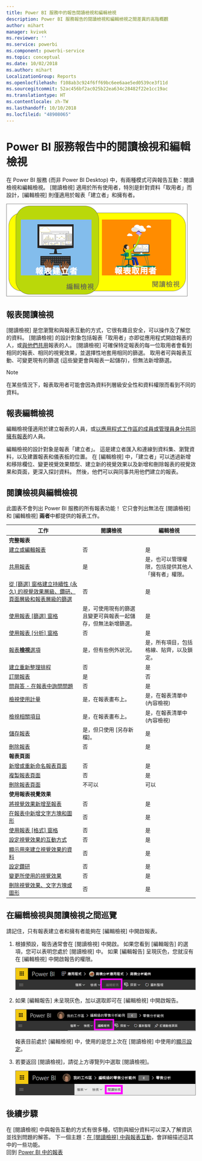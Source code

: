 ```yaml
---
title: Power BI 服務中的報告閱讀檢視和編輯檢視
description: Power BI 服務報告的閱讀檢視和編輯檢視之間差異的高階概觀
author: mihart
manager: kvivek
ms.reviewer: ''
ms.service: powerbi
ms.component: powerbi-service
ms.topic: conceptual
ms.date: 10/02/2018
ms.author: mihart
LocalizationGroup: Reports
ms.openlocfilehash: f108ab3c924f6ff69bc6ee6aae5ed0539ce3f11d
ms.sourcegitcommit: 52ac456bf2ac025b22ea634c28482f22e1cc19ac
ms.translationtype: HT
ms.contentlocale: zh-TW
ms.lasthandoff: 10/10/2018
ms.locfileid: "48908065"
---
```

# <a name="reading-view-and-editing-view-in-power-bi-service-reports"></a>Power BI 服務報告中的閱讀檢視和編輯檢視
在 Power BI 服務 (而非 Power BI Desktop) 中，有兩種模式可與報告互動：閱讀檢視和編輯檢視。 [閱讀檢視] 適用於所有使用者，特別是針對資料「取用者」而設計，[編輯檢視] 則僅適用於報表「建立者」和擁有者。

![報表建立者與報表取用者的作品](./media/end-user-reading-view/power-bi-creators-consumers.png)

## <a name="report-reading-view"></a>報表閱讀檢視

 [閱讀檢視] 是您瀏覽和與報表互動的方式，它很有趣且安全，可以操作及了解您的資料。 [閱讀檢視] 的設計對象包括報表「取用者」亦即從應用程式開啟報表的人，或[與他們共用](../service-share-dashboards.md)報表的人。 [閱讀檢視] 可確保特定報表的每一位取用者會看到相同的報表、相同的視覺效果，並選擇性地套用相同的篩選。  取用者可與報表互動、可變更現有的篩選 (這些變更會與報表一起儲存)，但無法新增篩選。

> [!NOTE]
> 在某些情況下，報表取用者可能會因為資料列層級安全性和資料權限而看到不同的資料。

## <a name="report-editing-view"></a>報表編輯檢視

編輯檢視僅適用於建立報表的人員，或[以應用程式工作區的成員或管理員身分共同擁有報表](../service-create-distribute-apps.md)的人員。

編輯檢視的設計對象是報表「建立者」。 這是建立者匯入和連線到資料集、瀏覽資料，以及建置報表和儀表板的位置。 在 [編輯檢視] 中，「建立者」可以透過新增和移除欄位、變更視覺效果類型、建立新的視覺效果以及新增和刪除報表的視覺效果和頁面，更深入探討資料。 然後，他們可以與同事共用他們建立的報表。

## <a name="reading-view-versus-editing-view"></a>閱讀檢視與編輯檢視
此圖表不會列出 Power BI 服務的所有報表功能！ 它只會列出無法在 [閱讀檢視] 和 [編輯檢視] **兩者**中都提供的報表工作。


|工作  | 閱讀檢視  | 編輯檢視 |
|-------------------------|-------|-------|
|**完整報表**  |
| [建立或編輯報表](../service-report-create-new.md) | 否  | 是 |
| [共用報表](../service-share-reports.md)| 是 | 是，也可以管理權限，包括提供其他人「擁有者」權限。 |
| [從 [篩選] 窗格建立持續性 (永久) 的視覺效果層級、鑽研、頁面層級和報表層級的篩選](../power-bi-report-add-filter.md) | 否  | 是 |
| [使用報表 [篩選] 窗格](end-user-report-filter.md) | 是，可使用現有的篩選且變更可與報表一起儲存，但無法新增篩選。 | 是 |
| [使用報表 [分析] 窗格](../service-analytics-pane.md) | 否 | 是 |
| [報表**檢視**選項](../power-bi-report-display-settings.md) | 是，但有些例外狀況。 | 是，所有項目，包括格線、貼齊，以及鎖定。 |
| [建立重新整理排程](../refresh-data.md) | 否  | 是 |
| [訂閱報表](end-user-subscribe.md) | 是 | 否 |
| [問與答 - 在報表中詢問問題](end-user-q-and-a.md) | 否  | 是 |
| [檢視使用計量](../service-usage-metrics.md) | 是，在報表畫布上。 | 是，在報表清單中 (內容檢視) |
| [檢視相關項目](end-user-related.md) | 是，在報表畫布上。 | 是，在報表清單中 (內容檢視) |
| [儲存報表](../service-report-save.md) | 是，但只使用 [另存新檔]。 | 是 |
| [刪除報表](../service-delete.md) | 否  | 是 |
|**報表頁面** |
| [新增或重新命名報表頁面](../power-bi-report-add-page.md)  | 否  | 是  |
| [複製報表頁面](../power-bi-report-copy-paste-page.md) | 否  | 是 |
| [刪除報表頁面](../service-delete.md) | 不可以 | 可以 |
|**使用報表視覺效果**|
| [將視覺效果新增至報表](../visuals/power-bi-report-add-visualizations-i.md) | 否  | 是 |
| [在報表中新增文字方塊和圖形](../power-bi-reports-add-text-and-shapes.md) | 否  | 是 |
| [使用報表 [格式] 窗格](../service-the-report-editor-take-a-tour.md) | 否 | 是 |
| [設定視覺效果的互動方式](end-user-interactions.md) | 否  | 是 |
| [顯示用來建立視覺效果的資料](end-user-show-data.md) | 否  | 是 |
| [設定鑽研](end-user-drill.md) | 否  | 是 |
| [變更所使用的視覺效果](../visuals/power-bi-report-change-visualization-type.md) | 否 | 是|
| [刪除視覺效果、文字方塊或圖形](../service-delete.md)| 否 | 是 |


## <a name="navigating-between-editing-view-and-reading-view"></a>在編輯檢視與閱讀檢視之間巡覽
請記住，只有報表建立者和擁有者能夠在 [編輯檢視] 中開啟報表。

1. 根據預設，報告通常會在 [閱讀檢視] 中開啟。 如果您看到 [編輯報告] 的選項，您可以表明您處於 [閱讀檢視] 中。 如果 [編輯報告] 呈現灰色，您就沒有在 [編輯檢視] 中開啟報告的權限。

   ![編輯報表呈現灰色](./media/end-user-reading-view/power-bi-edit-report-grey.png)

2. 如果 [編輯報告] 未呈現灰色，加以選取即可在 [編輯檢視] 中開啟報告。

   ![編輯報表選項](./media/end-user-reading-view/power-bi-edit-report.png)

   報表目前處於 [編輯檢視] 中，使用的是您上次在 [閱讀檢視] 中使用的[顯示設定](../power-bi-report-display-settings.md)。

2. 若要返回 [閱讀檢視]，請從上方導覽列中選取 [閱讀檢視]。

    ![[閱讀檢視] 選項](./media/end-user-reading-view/power-bi-reading-view.png)



## <a name="next-steps"></a>後續步驟
在 [閱讀檢視] 中與報告互動的方式有很多種，切割與細分資料可以深入了解資訊並找到問題的解答。  下一個主題：[在 [閱讀檢視] 中與報表互動](../service-interact-with-a-report-in-editing-view.md)，會詳細描述這其中的一些功能。    
回到 [Power BI 中的報表](end-user-reports.md)    
